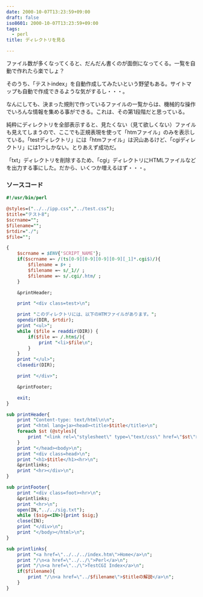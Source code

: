 ```yaml
---
date: 2000-10-07T13:23:59+09:00
draft: false
iso8601: 2000-10-07T13:23:59+09:00
tags:
  - perl
title: ディレクトリを見る

---
```


ファイル数が多くなってくると、だんだん書くのが面倒になってくる。一覧を自動で作れたら楽でしょ？

そのうち、「テストindex」を自動作成してみたいという野望もある。サイトマップも自動で作成できるような気がするし・・・。

なんにしても、決まった規則で作っているファイルの一覧からは、機械的な操作でいろんな情報を集める事ができる。これは、その第1段階だと思っている。

純粋にディレクトリを全部表示すると、見たくない（見て欲しくない）ファイルも見えてしまうので、ここでも正規表現を使って「htmファイル」のみを表示している。「testディレクトリ」には「htmファイル」は沢山あるけど、「cgiディレクトリ」には1つしかない。とりあえず成功だ。

「txt」ディレクトリを削除するため、「cgi」ディレクトリにHTMLファイルなどを出力する事にした。だから、いくつか増えるはず・・・。

### ソースコード

```perl
#!/usr/bin/perl

@styles=("../../ipp.css","../test.css");
$title="テスト8";
$scrname="";
$filename="";
$rtdir="./";
$file="";

{
    $scrname = $ENV{'SCRIPT_NAME'};
    if($scrname =~ /(ts[0-9][0-9][0-9][0-9][_1]*.cgi$)/){
        $filename = $+ ;
        $filename =~ s/_1// ;
        $filename =~ s/.cgi/.htm/ ;
    }

    &printHeader;

    print "<div class=test>\n";

    print "このディレクトリには、以下のHTMファイルがあります。";
    opendir(DIR, $rtdir);
    print "<ul>";
    while ($file = readdir(DIR)) {
        if($file =~ /.htm$/){
            print "<li>$file\n";
        }
    }
    print "</ul>";
    closedir(DIR);

    print "</div>";

    &printFooter;

    exit;
}

sub printHeader{
    print "Content-type: text/html\n\n";
    print "<html lang=ja><head><title>$title</title>\n";
    foreach $st (@styles){
        print "<link rel=\"stylesheet\" type=\"text/css\" href=\"$st\">\n";
    }
    print "</head><body>\n";
    print "<div class=head>\n";
    print "<h1>$title</h1><hr>\n";
    &printlinks;
    print "<hr></div>\n";
}

sub printFooter{
    print "<div class=foot><hr>\n";
    &printlinks;
    print "<hr>\n";
    open(IN,"../../sig.txt");
    while ($sig=<IN>){print $sig;}
    close(IN);
    print "</div>\n";
    print "</body></html>\n";
}

sub printlinks{
    print "<a href=\"../../../index.htm\">Home</a>\n";
    print "/\n<a href=\"../../\">Perl</a>\n";
    print "/\n<a href=\"../\">TestCGI Index</a>\n";
    if($filename){
        print "/\n<a href=\"../$filename\">$titleの解説</a>\n";
    }
}
```
